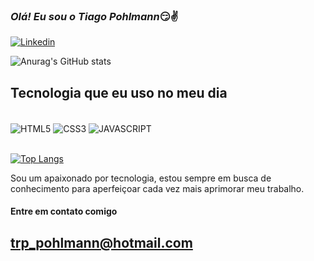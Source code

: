 ### ***Olá! Eu sou o Tiago Pohlmann***😏✌️

[![Linkedin](https://img.shields.io/badge/LinkedIn-0077B5?style=for-the-badge&logo=linkedin&logoColor=white)](https://www.linkedin.com/in/tiago-pohlmann-44711426/)


![Anurag's GitHub stats](https://github-readme-stats.vercel.app/api?username=Tiago-pohlmann&show_icons=true&theme=merko)

## Tecnologia que eu uso no meu dia

<div style="display: inline_block"><br/>
    <img align="center" alt= "HTML5" src="https://img.shields.io/badge/HTML5-E34F26?style=for-the-badge&logo=html5&logoColor=white">
    <img align="center" alt= "CSS3" src="https://img.shields.io/badge/CSS3-1572B6?style=for-the-badge&logo=css3&logoColor=white">
    <img align="center" alt= "JAVASCRIPT" src="https://img.shields.io/badge/JavaScript-F7DF1E?style=for-the-badge&logo=javascript&logoColor=black">

</div><br/>

[![Top Langs](https://github-readme-stats.vercel.app/api/top-langs/?username=Tiago-pohlmann&langs_count=8)](https://github.com/anuraghazra/github-readme-stats)<br/>

Sou um apaixonado por tecnologia, estou sempre em busca de conhecimento para aperfeiçoar cada vez mais aprimorar meu trabalho.<br/>

#### Entre em contato comigo<br/>
## trp_pohlmann@hotmail.com
